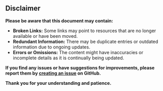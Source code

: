 ## Disclaimer

**Please be aware that this document may contain:**

- **Broken Links:** Some links may point to resources that are no longer available or have been moved.
- **Redundant Information:** There may be duplicate entries or outdated information due to ongoing updates.
- **Errors or Omissions:** The content might have inaccuracies or incomplete details as it is continually being updated.

**If you find any issues or have suggestions for improvements, please report them by [creating an issue](https://github.com/yourusername/panta-rhei/issues) on GitHub.**

**Thank you for your understanding and patience.**
